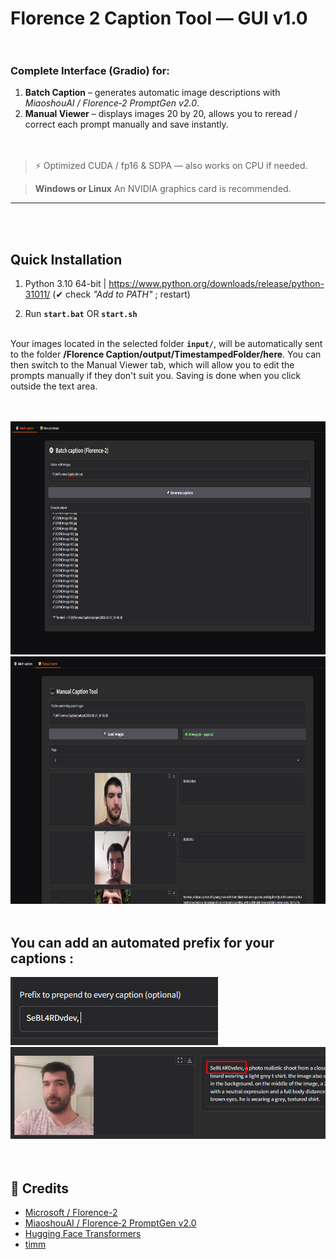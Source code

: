 # Florence 2 Caption Tool — GUI v1.0<br><br>

### Complete Interface (Gradio) for:

1. **Batch Caption** – generates automatic image descriptions with *MiaoshouAI / Florence‑2 PromptGen v2.0*.
2. **Manual Viewer** – displays images 20 by 20, allows you to reread / correct each prompt manually and save instantly.<br><br><br>

> ⚡ Optimized CUDA / fp16 & SDPA — also works on CPU if needed.

> **Windows or Linux**
> An NVIDIA graphics card is recommended.

---
<br><br>

## Quick Installation


1. Python 3.10 64-bit | <https://www.python.org/downloads/release/python-31011/> (✔ check *"Add to PATH"* ; restart)

2. Run **`start.bat`** OR **`start.sh`**<br><br>

Your images located in the selected folder **`input/`**, will be automatically sent to the folder **/Florence Caption/output/TimestampedFolder/here**.
You can then switch to the Manual Viewer tab, which will allow you to edit the prompts manually if they don't suit you. Saving is done when you click outside the text area.<br><br><br>



<img src="doc/batch.png" alt="Description de l'image" width="750" height="373">
<img src="doc/viewer.png" alt="Description de l'image" width="750" height="396"><br><br>

## You can add an automated prefix for your captions :
<img src="doc/prefix_field.png" alt="Description de l'image">
<img src="doc/prefix_demo.png" alt="Description de l'image"><br><br><br>



## 🙏 Credits

- [Microsoft / Florence-2](https://huggingface.co/microsoft)
- [MiaoshouAI / Florence‑2 PromptGen v2.0](https://huggingface.co/MiaoshouAI/Florence-2-base-PromptGen-v2.0)
- [Hugging Face Transformers](https://github.com/huggingface/transformers)
- [timm](https://github.com/huggingface/pytorch-image-models)